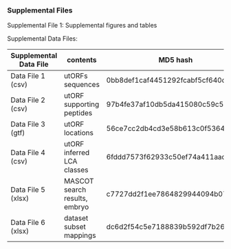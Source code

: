 ### Supplemental Files

Supplemental File 1: Supplemental figures and tables

Supplemental Data Files:

| Supplemental Data File | contents                      | MD5 hash                         |
|------------------------|-------------------------------|----------------------------------|
| Data File 1 (csv)      | utORFs sequences              | 0bb8def1caf4451292fcabf5cf640da5 |
| Data File 2 (csv)      | utORF supporting peptides     | 97b4fe37af10db5da415080c59c5946f |
| Data File 3 (gtf)      | utORF locations               | 56ce7cc2db4cd3e58b613c0f5364692c |
| Data File 4 (csv)      | utORF inferred LCA classes    | 6fddd7573f62933c50ef74a411aad77c |
| Data File 5 (xlsx)     | MASCOT search results, embryo | c7727dd2f1ee7864829944094b0720b9 |
| Data File 6 (xlsx)     | dataset subset mappings       | dc6d2f54c5e7188839b592df7b2654fa |

